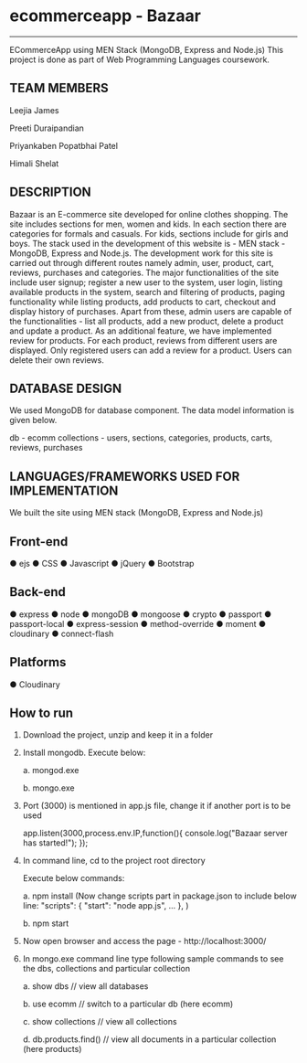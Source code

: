 # ecommerceapp - Bazaar
------------------------

ECommerceApp using MEN Stack (MongoDB, Express and Node.js)
This project is done as part of Web Programming Languages coursework.

TEAM MEMBERS
-------------
Leejia James

Preeti Duraipandian

Priyankaben Popatbhai Patel

Himali Shelat

DESCRIPTION
------------

Bazaar is an E-commerce site developed for online clothes shopping. The site includes sections for men, women and kids. In each section there are categories for formals and casuals. For kids, sections include for girls and boys. The stack used in the development of this website is - MEN stack - MongoDB, Express and Node.js. The development work for this site is carried out through different routes namely admin, user, product, cart, reviews, purchases and categories. The major functionalities of the site include user signup; register a new user to the system, user login, listing available products in the system, search and filtering of products, paging functionality while listing products, add products to cart, checkout and display history of purchases. Apart from these, admin users are capable of the functionalities - list all products, add a new product, delete a product and update a product. As an additional feature, we have implemented review for products. For each product, reviews from different users are displayed. Only registered users can add a review for a product. Users can delete their own reviews.

DATABASE DESIGN
----------------

We used MongoDB for database component. The data model information is given below.

db - ecomm
collections - users, sections, categories, products, carts, reviews, purchases

LANGUAGES/FRAMEWORKS USED FOR IMPLEMENTATION
----------------------------------------------

We built the site using MEN stack (MongoDB, Express and Node.js)

Front-end
----------
● ejs
● CSS
● Javascript
● jQuery
● Bootstrap

Back-end
---------
● express
● node
● mongoDB
● mongoose
● crypto
● passport
● passport-local
● express-session
● method-override
● moment
● cloudinary
● connect-flash

Platforms
----------
● Cloudinary

How to run
-----------

1.	Download the project, unzip and keep it in a folder

2.	Install mongodb. Execute below:

	   a.	mongod.exe
	   
	   b.	mongo.exe
	   
3.  Port (3000) is mentioned in app.js file, change it if another port is to be used

	app.listen(3000,process.env.IP,function(){
	   console.log("Bazaar server has started!"); 
	});
	
4.	In command line, cd to the project root directory

	Execute below commands:
	
	a.	npm install 
		(Now change scripts part in package.json to include below line:
		  "scripts": {
		    "start": "node app.js",
		    ...
		  },
		)
		
	b.	npm start
	
5.	Now open browser and access the page - http://localhost:3000/

6.	In mongo.exe command line type following sample commands to see the dbs, collections and particular collection

	a.	show dbs // view all databases
	
	b.	use ecomm // switch to a particular db (here ecomm)
	
	c.	show collections // view all collections
	
	d.	db.products.find() // view all documents in a particular collection (here products)
	
  
  
